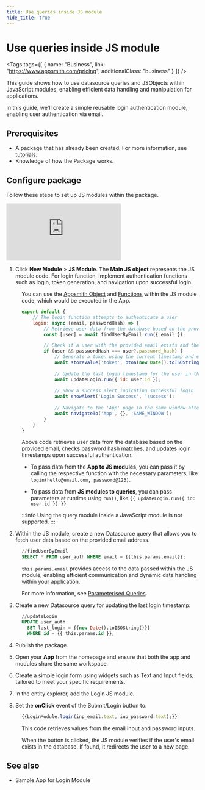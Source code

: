 ```yaml
---
title: Use queries inside JS module
hide_title: true
---
```


<!-- vale off -->

<div className="tag-wrapper">
 <h1>Use queries inside JS module</h1>

<Tags
tags={[
{ name: "Business", link: "https://www.appsmith.com/pricing", additionalClass: "business" }
]}
/>

</div>

<!-- vale on -->

This guide shows how to use datasource queries and JSObjects within JavaScript modules, enabling efficient data handling and manipulation for applications.

In this guide, we'll create a simple reusable login authentication module, enabling user authentication via email.



## Prerequisites

* A package that has already been created. For more information, see [tutorials](/packages/tutorial/query-module).
* Knowledge of how the Package works.

## Configure package

Follow these steps to set up JS modules within the package.


<div style={{ position: "relative", paddingBottom: "calc(50.520833333333336% + 41px)", height: "0", width: "100%" }}>
  <iframe src="https://demo.arcade.software/HNVD0NV1FGH0HSD5cz3B?embed" frameborder="0" loading="lazy" webkitallowfullscreen mozallowfullscreen allowfullscreen style={{ position: "absolute", top: "0", left: "0", width: "100%", height: "100%", colorScheme: "light" }} title="Appsmith | Connect Data">
  </iframe>
</div>


1. Click **New Module** > **JS Module**. The **Main JS object** represents the JS module code. For login function, implement authentication functions such as login, token generation, and navigation upon successful login.


<dd>



You can use the [Appsmith Object](/write-code/reference) and [Functions](/reference/appsmith-framework/widget-actions) within the JS module code, which would be executed in the App.

```js
export default {
    // The login function attempts to authenticate a user
    login: async (email, passwordHash) => {
        // Retrieve user data from the database based on the provided email
        const [user] = await findUserByEmail.run({ email });

        // Check if a user with the provided email exists and the password hash matches
        if (user && passwordHash === user?.password_hash) {
            // Generate a token using the current timestamp and email, and store it
            await storeValue('token', btoa(new Date().toISOString() + email));
            
            // Update the last login timestamp for the user in the database
            await updateLogin.run({ id: user.id });
            
            // Show a success alert indicating successful login
            await showAlert('Login Success', 'success');
            
            // Navigate to the 'App' page in the same window after successful login
            await navigateTo('App', {}, 'SAME_WINDOW');
        }
    }
}
```

 Above code retrieves user data from the database based on the provided email, checks password hash matches, and updates login timestamps upon successful authentication.

* To pass data from the **App to JS modules**, you can pass it by calling the respective function with the necessary parameters, like `login(hello@email.com, password@123)`.

* To pass data from **JS modules to queries**, you can pass parameters at runtime using `run()`, like `{{ updateLogin.run({ id: user.id }) }}`



:::info
Using the query module inside a JavaScript module is not supported.
:::

</dd>

2. Within the JS module, create a new Datasource query that allows you to fetch user data based on the provided email address.

<dd>


```sql
//findUserByEmail
SELECT * FROM user_auth WHERE email = {{this.params.email}};
```


`this.params.email` provides access to the data passed within the JS module, enabling efficient communication and dynamic data handling within your application.

For more information, see [Parameterised Queries](/connect-data/concepts/dynamic-queries#accessing-runtime-parameters-inside-the-query).

</dd>

3. Create a new Datasource query for updating the last login timestamp:

<dd>

```sql
//updateLogin
UPDATE user_auth
  SET last_login = {{new Date().toISOString()}}
  WHERE id = {{ this.params.id }};
```


</dd>

4. Publish the package.

5. Open your **App** from the homepage and ensure that both the app and modules share the same workspace.

6. Create a simple login form using widgets such as Text and Input fields, tailored to meet your specific requirements.

7. In the entity explorer, add the Login JS module.

8. Set the **onClick** event of the Submit/Login button to:

<dd>

```js
{{LoginModule.login(inp_email.text, inp_password.text);}}
```

This code retrieves values from the email input and password inputs.


When the button is clicked, the JS module verifies if the user's email exists in the database. If found, it redirects the user to a new page.




</dd>



## See also

* Sample App for Login Module


